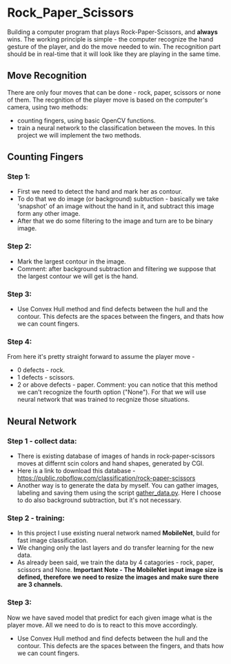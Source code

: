 # Rock_Paper_Scissors
Building a computer program that plays Rock-Paper-Scissors, and **always** wins.
The working principle is simple - the computer recognize the hand gesture of the player, and do the move needed to win.
The recognition part should be in real-time that it will look like they are playing in the same time.

## Move Recognition
There are only four moves that can be done - rock, paper, scissors or none of them.
The recgnition of the player move is based on the computer's camera, using two methods:
* counting fingers, using basic OpenCV functions. 
* train a neural network to the classification between the moves.
In this project we will implement the two methods.

## Counting Fingers
### Step 1:
* First we need to detect the hand and mark her as contour.
* To do that we do image (or background) subtuction - basically we take 'snapshot' of an image without the hand in it, and subtract this image form any other image.
* After that we do some filtering to the image and turn are to be binary image.
### Step 2:
* Mark the largest contour in the image.
* Comment: after background subtraction and filtering we suppose that the largest contour we will get is the hand. 
### Step 3:
* Use Convex Hull method and find defects between the hull and the contour. This defects are the spaces between the fingers, and thats how we can count fingers.
### Step 4:
From here it's pretty straight forward to assume the player move - 
* 0 defects - rock.
* 1 defects - scissors.
* 2 or above defects - paper.
Comment: you can notice that this method we can't recognize the fourth option ("None"). For that we will use neural network that was trained to recgnize those situations. 

## Neural Network
### Step 1 - collect data:
* There is existing database of images of hands in rock-paper-scissors moves at differnt scin colors and hand shapes, generated by CGI.
* Here is a link to download this database - https://public.roboflow.com/classification/rock-paper-scissors
* Another way is to generate the data by myself. You can gather images, labeling and saving them using the script [gather_data.py](./gather_data.py). Here I choose to do also background subtraction, but it's not necessary.
### Step 2 - training:
* In this project I use existing nueral network named **MobileNet**, build for fast image classification.
* We changing only the last layers and do transfer learning for the new data.
* As already been said, we train the data by 4 catagories - rock, paper, scissors and None.
**Important Note - The MobileNet input image size is defined, therefore we need to resize the images and make sure there are 3 channels.**
### Step 3:
Now we have saved model that predict for each given image what is the player move.
All we need to do is to react to this move accordingly.
* Use Convex Hull method and find defects between the hull and the contour. This defects are the spaces between the fingers, and thats how we can count fingers.
